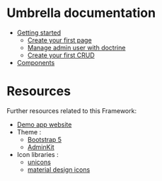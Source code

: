 # Umbrella documentation

- [Getting started](getting_started.md)
  - [Create your first page](home.md)
  - [Manage admin user with doctrine](manage_user_with_doctrine.md)
  - [Create your first CRUD](crud.md)
- [Components](umbrella_components.md)

# Resources

Further resources related to this Framework:

- [Demo app website](https://umbrella-corp.dev)
- Theme :
  - [Bootstrap 5](https://getbootstrap.com/docs/5.0/getting-started/introduction/)
  - [AdminKit](https://adminkit.io/)
- Icon libraries :
  - [unicons](https://iconscout.com/unicons/explore/line)
  - [material design icons](https://pictogrammers.github.io/@mdi/font/5.4.55/)
